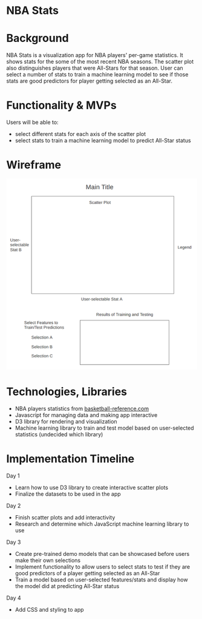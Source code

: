 # NBA Stats

# Background

NBA Stats is a visualization app for NBA players' per-game statistics. It shows stats for the some of the most recent NBA seasons. The scatter plot also distinguishes players that were All-Stars for that season. User can select a number of stats to train a machine learning model to see if those stats are good predictors for player getting selected as an All-Star.

# Functionality & MVPs

Users will be able to:
- select different stats for each axis of the scatter plot
- select stats to train a machine learning model to predict All-Star status

# Wireframe

![Wireframe Image](/src/assets/images/wireframe.png)

# Technologies, Libraries

- NBA players statistics from [basketball-reference.com](https://www.basketball-reference.com)
- Javascript for managing data and making app interactive
- D3 library for rendering and visualization
- Machine learning library to train and test model based on user-selected statistics (undecided which library)

# Implementation Timeline

Day 1
- Learn how to use D3 library to create interactive scatter plots
- Finalize the datasets to be used in the app

Day 2
- Finish scatter plots and add interactivity
- Research and determine which JavaScript machine learning library to use

Day 3
- Create pre-trained demo models that can be showcased before users make their own selections
- Implement functionality to allow users to select stats to test if they are good predictors of a player getting selected as an All-Star
- Train a model based on user-selected features/stats and display how the model did at predicting All-Star status

Day 4
- Add CSS and styling to app
